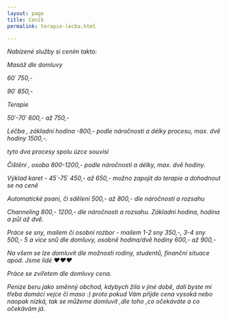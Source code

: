 ```yaml
---
layout: page
title: Ceník
permalink: terapie-lecba.html

---
```

_Nabízené služby si cením takto:_

_Masáž dle domluvy_ 

_60´ 750,-_

_90´ 850,-_

_Terapie_

_50´-70´ 600,- až 750,-_

_Léčba , základní hodina -800,- podle náročnosti a délky procesu, max. dvě hodiny 1500,-._

_tyto dva procesy spolu úzce souvisí_

_Čištění , osoba 800-1200,- podle náročnosti a délky, max. dvě hodiny._

_Výklad karet - 45´-75´ 450,- až 650,- možno zapojit do terapie a dohodnout se na ceně_

_Automatické psaní, či sdělení 500,- až 800,- dle náročnosti a rozsahu_

_Channeling  800,- 1200,- dle náročnosti a rozsahu. Základní hodina, hodina a půl až dvě._

_Práce se sny, mailem či osobní rozbor - mailem 1-2 sny 350,-, 3-4 sny 500,- 5 a více snů dle domluvy, osobně hodina/dvě hodiny 600,- až 900,-_

_Na všem se lze domluvit dle možností rodiny, studentů, finanční situace apod. Jsme lidé ♥♥♥_

_Práce se zvířetem dle domluvy cena._

_Peníze beru jako směnný obchod, kdybych žila v jiné době, dali byste mi třeba domácí vejce či maso :) proto pokud Vám přijde cena vysoká nebo naopak nízká, tak se můžeme domluvit ,dle toho ,co očekáváte a co očekávám já._
